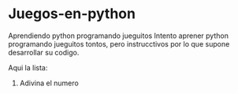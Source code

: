# Juegos-en-python
Aprendiendo python programando jueguitos
Intento aprener python programando jueguitos tontos, pero instrucctivos por lo que supone desarrollar su codigo.

Aqui la lista:
1. Adivina el numero

